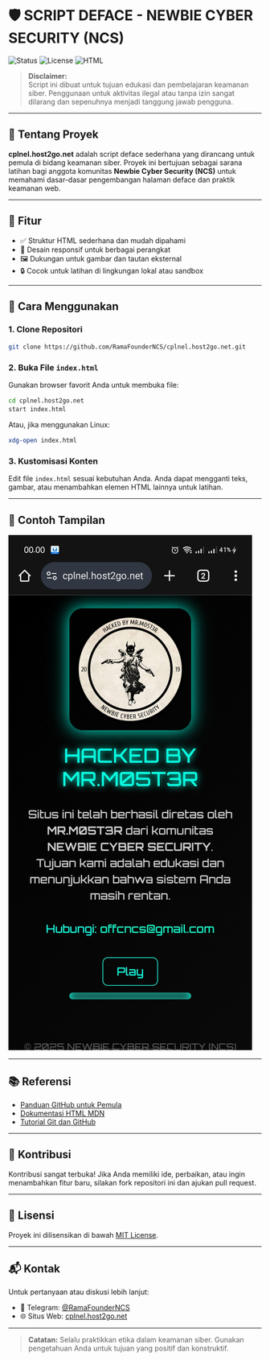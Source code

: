 # 🛡️ SCRIPT DEFACE - NEWBIE CYBER SECURITY (NCS)

![Status](https://img.shields.io/badge/status-active-brightgreen) ![License](https://img.shields.io/badge/license-MIT-blue) ![HTML](https://img.shields.io/badge/built%20with-HTML-orange)

> **Disclaimer:**  
> Script ini dibuat untuk tujuan edukasi dan pembelajaran keamanan siber. Penggunaan untuk aktivitas ilegal atau tanpa izin sangat dilarang dan sepenuhnya menjadi tanggung jawab pengguna.

---

## 📁 Tentang Proyek

**cplnel.host2go.net** adalah script deface sederhana yang dirancang untuk pemula di bidang keamanan siber. Proyek ini bertujuan sebagai sarana latihan bagi anggota komunitas **Newbie Cyber Security (NCS)** untuk memahami dasar-dasar pengembangan halaman deface dan praktik keamanan web.

---

## 🧰 Fitur

- ✅ Struktur HTML sederhana dan mudah dipahami
- 🎨 Desain responsif untuk berbagai perangkat
- 🖼️ Dukungan untuk gambar dan tautan eksternal
- 🔒 Cocok untuk latihan di lingkungan lokal atau sandbox

---

## 🚀 Cara Menggunakan

### 1. Clone Repositori

```bash
git clone https://github.com/RamaFounderNCS/cplnel.host2go.net.git
```

### 2. Buka File `index.html`

Gunakan browser favorit Anda untuk membuka file:

```bash
cd cplnel.host2go.net
start index.html
```

Atau, jika menggunakan Linux:

```bash
xdg-open index.html
```

### 3. Kustomisasi Konten

Edit file `index.html` sesuai kebutuhan Anda. Anda dapat mengganti teks, gambar, atau menambahkan elemen HTML lainnya untuk latihan.

---

## 🧪 Contoh Tampilan

![Preview](screenshot.jpg)

---

## 📚 Referensi

- [Panduan GitHub untuk Pemula](https://docs.github.com/id/get-started/quickstart)
- [Dokumentasi HTML MDN](https://developer.mozilla.org/id/docs/Web/HTML)
- [Tutorial Git dan GitHub](https://www.freecodecamp.org/news/git-and-github-crash-course/)

---

## 🤝 Kontribusi

Kontribusi sangat terbuka! Jika Anda memiliki ide, perbaikan, atau ingin menambahkan fitur baru, silakan fork repositori ini dan ajukan pull request.

---

## 📄 Lisensi

Proyek ini dilisensikan di bawah [MIT License](LICENSE).

---

## 📬 Kontak

Untuk pertanyaan atau diskusi lebih lanjut:

- 💬 Telegram: [@RamaFounderNCS](https://t.me/sumoonid)
- 🌐 Situs Web: [cplnel.host2go.net](https://cplnel.host2go.net)

---

> **Catatan:** Selalu praktikkan etika dalam keamanan siber. Gunakan pengetahuan Anda untuk tujuan yang positif dan konstruktif.
